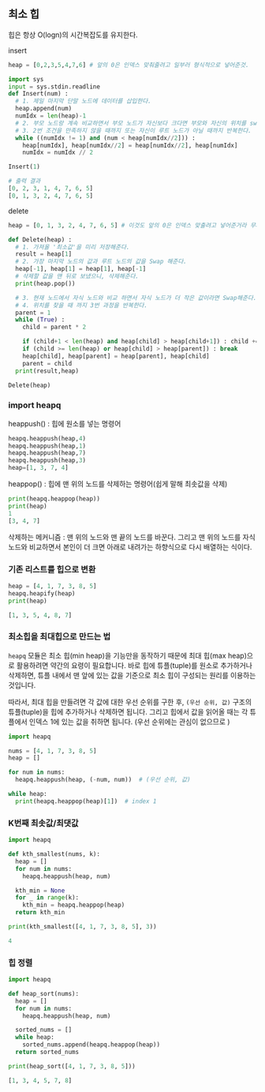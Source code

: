 ## 최소 힙

힙은 항상 O(logn)의 시간복잡도를 유지한다.

insert

```python
heap = [0,2,3,5,4,7,6] # 앞의 0은 인덱스 맞춰줄려고 일부러 형식적으로 넣어준것.

import sys
input = sys.stdin.readline
def Insert(num) :
  # 1. 제일 마지막 단말 노드에 데이터를 삽입한다.
  heap.append(num)
  numIdx = len(heap)-1
  # 2. 부모 노드랑 계속 비교하면서 부모 노드가 자신보다 크다면 부모와 자신의 위치를 swap
  # 3. 2번 조건을 만족하지 않을 때까지 또는 자신이 루트 노드가 아닐 때까지 반복한다.
  while ((numIdx != 1) and (num < heap[numIdx//2])) :
    heap[numIdx], heap[numIdx//2] = heap[numIdx//2], heap[numIdx]
    numIdx = numIdx // 2

Insert(1)

# 출력 결과
[0, 2, 3, 1, 4, 7, 6, 5]
[0, 1, 3, 2, 4, 7, 6, 5]
```

delete

```python
heap = [0, 1, 3, 2, 4, 7, 6, 5] # 이것도 앞의 0은 인덱스 맞출려고 넣어준거라 무시.

def Delete(heap) :
  # 1. 가져올 '최소값'을 미리 저장해준다.
  result = heap[1]
  # 2. 가장 마지막 노드의 값과 루트 노드의 값을 Swap 해준다.
  heap[-1], heap[1] = heap[1], heap[-1]
  # 삭제할 값을 맨 뒤로 보냈으니, 삭제해준다.
  print(heap.pop())

  # 3. 현재 노드에서 자식 노드와 비교 하면서 자식 노드가 더 작은 값이라면 Swap해준다.
  # 4. 위치를 찾을 때 까지 3번 과정을 반복한다.
  parent = 1
  while (True) :
    child = parent * 2

    if (child+1 < len(heap) and heap[child] > heap[child+1]) : child += 1
    if (child >= len(heap) or heap[child] > heap[parent]) : break
    heap[child], heap[parent] = heap[parent], heap[child]
    parent = child
  print(result,heap)

Delete(heap)
```

### import heapq

heappush() : 힙에 원소를 넣는 명령어

```python
heapq.heappush(heap,4)
heapq.heappush(heap,1)
heapq.heappush(heap,7)
heapq.heappush(heap,3)
heap=[1, 3, 7, 4]
```

heappop() : 힙에 맨 위의 노드를 삭제하는 명령어(쉽게 말해 최솟값을 삭제)

```python
print(heapq.heappop(heap))
print(heap)
1
[3, 4, 7]
```

삭제하는 메커니즘 : 맨 위의 노드와 맨 끝의 노드를 바꾼다. 그리고 맨 위의 노드를 자식노드와 비교하면서 본인이 더 크면 아래로 내려가는 하향식으로 다시 배열하는 식이다.

### 기존 리스트를 힙으로 변환

```python
heap = [4, 1, 7, 3, 8, 5]
heapq.heapify(heap)
print(heap)

[1, 3, 5, 4, 8, 7]
```

### 최소힙을 최대힙으로 만드는 법

`heapq` 모듈은 최소 힙(min heap)을 기능만을 동작하기 때문에 최대 힙(max heap)으로 활용하려면 약간의 요령이 필요합니다. 바로 힙에 튜플(tuple)를 원소로 추가하거나 삭제하면, 튜플 내에서 맨 앞에 있는 값을 기준으로 최소 힙이 구성되는 원리를 이용하는 것입니다.

따라서, 최대 힙을 만들려면 각 값에 대한 우선 순위를 구한 후, `(우선 순위, 값)` 구조의 튜플(tuple)을 힙에 추가하거나 삭제하면 됩니다. 그리고 힙에서 값을 읽어올 때는 각 튜플에서 인덱스 1에 있는 값을 취하면 됩니다. (우선 순위에는 관심이 없으므로 )

```python
import heapq

nums = [4, 1, 7, 3, 8, 5]
heap = []

for num in nums:
  heapq.heappush(heap, (-num, num))  # (우선 순위, 값)

while heap:
  print(heapq.heappop(heap)[1])  # index 1
```

### K번째 최솟값/최댓값

```python
import heapq

def kth_smallest(nums, k):
  heap = []
  for num in nums:
    heapq.heappush(heap, num)

  kth_min = None
  for _ in range(k):
    kth_min = heapq.heappop(heap)
  return kth_min

print(kth_smallest([4, 1, 7, 3, 8, 5], 3))

4
```

### 힙 정렬

```python
import heapq

def heap_sort(nums):
  heap = []
  for num in nums:
    heapq.heappush(heap, num)

  sorted_nums = []
  while heap:
    sorted_nums.append(heapq.heappop(heap))
  return sorted_nums

print(heap_sort([4, 1, 7, 3, 8, 5]))

[1, 3, 4, 5, 7, 8]
```

